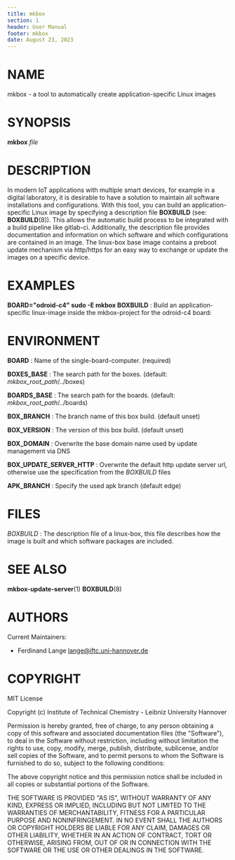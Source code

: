 ```yaml
---
title: mkbox
section: 1
header: User Manual
footer: mkbox
date: August 23, 2023
---
```

# NAME

mkbox - a tool to automatically create application-specific Linux images

# SYNOPSIS
**mkbox** *file*

# DESCRIPTION

In modern IoT applications with multiple smart devices, for example in a digital laboratory, it is desirable to have a solution to maintain all software installations and configurations.
With this tool, you can build an application-specific Linux image by specifying a description file **BOXBUILD** (see: **BOXBUILD**(8)). This allows the automatic build process to be integrated with a build pipeline like gitlab-ci. Additionally, the description file provides documentation and information on which software and which configurations are contained in an image.
The linux-box base image contains a preboot update mechanism via http/https for an easy way to exchange or update the images on a specific device.

# EXAMPLES

**BOARD="odroid-c4" sudo -E mkbox BOXBUILD**
: Build an application-specific linux-image inside the mkbox-project for the odroid-c4 board:


# ENVIRONMENT

**BOARD**
: Name of the single-board-computer. (required)

**BOXES_BASE**
: The search path for the boxes. (default: *mkbox_root_path*/../boxes)

**BOARDS_BASE**
: The search path for the boards. (default: *mkbox_root_path*/../boards)

**BOX_BRANCH**
: The branch name of this box build. (default unset)

**BOX_VERSION**
: The version of this box build. (default unset)

**BOX_DOMAIN**
: Overwrite the base domain name used by update management via DNS

**BOX_UPDATE_SERVER_HTTP**
: Overwrite the default http update server url, otherwise use the specification from the *BOXBUILD* files

**APK_BRANCH**
: Specify the used apk branch (default edge)

# FILES
*BOXBUILD*
: The description file of a linux-box, this file describes how the image is built and which software packages are included.

# SEE ALSO
**mkbox-update-server**(1) **BOXBUILD**(8)

# AUTHORS
Current Maintainers:

- Ferdinand Lange <lange@iftc.uni-hannover.de>

# COPYRIGHT

MIT License

Copyright (c) Institute of Technical Chemistry - Leibniz University Hannover

Permission is hereby granted, free of charge, to any person obtaining a copy
of this software and associated documentation files (the "Software"), to deal
in the Software without restriction, including without limitation the rights
to use, copy, modify, merge, publish, distribute, sublicense, and/or sell
copies of the Software, and to permit persons to whom the Software is
furnished to do so, subject to the following conditions:

The above copyright notice and this permission notice shall be included in all
copies or substantial portions of the Software.

THE SOFTWARE IS PROVIDED "AS IS", WITHOUT WARRANTY OF ANY KIND, EXPRESS OR
IMPLIED, INCLUDING BUT NOT LIMITED TO THE WARRANTIES OF MERCHANTABILITY,
FITNESS FOR A PARTICULAR PURPOSE AND NONINFRINGEMENT. IN NO EVENT SHALL THE
AUTHORS OR COPYRIGHT HOLDERS BE LIABLE FOR ANY CLAIM, DAMAGES OR OTHER
LIABILITY, WHETHER IN AN ACTION OF CONTRACT, TORT OR OTHERWISE, ARISING FROM,
OUT OF OR IN CONNECTION WITH THE SOFTWARE OR THE USE OR OTHER DEALINGS IN THE
SOFTWARE.
